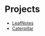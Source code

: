# Projects
* [LeafNotes](https://github.com/AreebMalik1989/LeafNotes)
* [Caterpillar](https://github.com/AreebMalik1989/Caterpillar)
